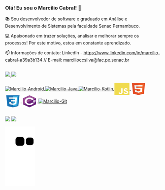 ### Olá! Eu sou o Marcílio Cabral! 👋
📚 Sou desenvolvedor de software e graduado em Análise e Desenvolvimento de Sistemas pela faculdade Senac Pernambuco.

💻 Apaixonado em trazer soluções, analisar e melhorar sempre os processos! Por este motivo, estou em constante aprendizado.

📫 Informações de contato: LinkedIn - https://www.linkedin.com/in/marcilio-cabral-a39a3b134 // 
E-mail: marcilioccsilva@fac.pe.senac.br

##

 <div>
  <a href="https://github.com/marcilioc91">
  <img height="180em" src="https://github-readme-stats.vercel.app/api?username=marcilioc91&show_icons=true&theme=cobalt&include_all_commits=true&count_private=true"/>
  <img height="180em" src="https://github-readme-stats.vercel.app/api/top-langs/?username=marcilioc91&layout=compact&langs_count=7&theme=cobalt"/>
</div>
  
  <div style="display: inline_block"><br>
  <img align="center" alt="Marcilio-Android" height="40" width="50" src="https://cdn.jsdelivr.net/gh/devicons/devicon/icons/android/android-original.svg">  
  <img align="center" alt="Marcilio-Java" height="40" width="50" src="https://cdn.jsdelivr.net/gh/devicons/devicon/icons/java/java-original.svg">
  <img align="center" alt="Marcilio-Kotlin" height="40" width="50" src="https://cdn.jsdelivr.net/gh/devicons/devicon/icons/kotlin/kotlin-original.svg">
  <img align="center" alt="Marcilio-Js" height="40" width="50" src="https://raw.githubusercontent.com/devicons/devicon/master/icons/javascript/javascript-plain.svg">
  <img align="center" alt="Marcilio-HTML" height="40" width="50" src="https://raw.githubusercontent.com/devicons/devicon/master/icons/html5/html5-original.svg">
  <img align="center" alt="Marcilio-CSS" height="40" width="50" src="https://raw.githubusercontent.com/devicons/devicon/master/icons/css3/css3-original.svg">
  <img align="center" alt="Marcilio-Csharp" height="40" width="50" src="https://raw.githubusercontent.com/devicons/devicon/master/icons/csharp/csharp-original.svg">
  <img align="center" alt="Marcilio-Git" height="40" width="50" src="https://cdn.jsdelivr.net/gh/devicons/devicon/icons/git/git-original.svg">
</div>
  
##
  
  <div>
    <a href="https://www.linkedin.com/in/marcilio-cabral-a39a3b134/" target="_blank"><img src="https://img.shields.io/badge/-LinkedIn-%230077B5?style=for-the-badge&logo=linkedin&logoColor=white" target="_blank"></a> 
    <a href = "mailto:marcilioccsilva@fac.pe.senac.br"><img src="https://img.shields.io/badge/-Gmail-%23333?style=for-the-badge&logo=gmail&logoColor=white" target="_blank"></a>
    
  ![Snake animation](https://github.com/rafaballerini/rafaballerini/blob/output/github-contribution-grid-snake.svg)
</div>

